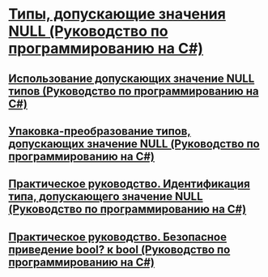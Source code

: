 # [Типы, допускающие значения NULL (Руководство по программированию на C#)](index.md)
## [Использование допускающих значение NULL типов (Руководство по программированию на C#)](using-nullable-types.md)
## [Упаковка-преобразование типов, допускающих значение NULL (Руководство по программированию на C#)](boxing-nullable-types.md)
## [Практическое руководство. Идентификация типа, допускающего значение NULL (Руководство по программированию на C#)](how-to-identify-a-nullable-type.md)
## [Практическое руководство. Безопасное приведение bool? к bool (Руководство по программированию на C#)](how-to-safely-cast-from-bool-to-bool.md)
